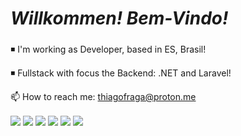 # _Willkommen! Bem-Vindo!_ <h3> 
  
  
 
◾ I'm working as Developer, based in ES, Brasil!
  
◾ Fullstack with focus the Backend: .NET and Laravel! 
  
📫 How to reach me: thiagofraga@proton.me
  
 <div>
   <img align="center" src="https://img.shields.io/badge/.NET-5C2D91?style=for-the-badge&logo=.net&logoColor=white">
   <img align="center" src="https://img.shields.io/badge/Laravel-FF2D20?style=for-the-badge&logo=laravel&logoColor=white">
   <img align="center" src="https://img.shields.io/badge/docker-%230db7ed.svg?style=for-the-badge&logo=docker&logoColor=white">
   <img align="center" src="https://img.shields.io/badge/Bootstrap-563D7C?style=for-the-badge&logo=bootstrap&logoColor=white">
   <img align="center" src="https://img.shields.io/badge/React-20232A?style=for-the-badge&logo=react&logoColor=61DAFB">
   <img align="center" src="https://img.shields.io/badge/Vue.js-35495E?style=for-the-badge&logo=vue.js&logoColor=4FC08D">
 </div>
